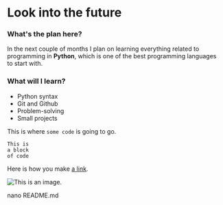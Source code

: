 # Look into the future


### What's the plan here?

In the next couple of months I plan on learning everything related to programming in **Python**, which is one of the best programming
languages to start with.

### What will I learn?

- Python syntax
- Git and Github
- Problem-solving
- Small projects

This is where `some code` is going to go.

``` 
This is
a block
of code
```
Here is how you make [a link](https://www.wikipedia.org/).

![This is an image.](https://github.com/yihui/xaringan/releases/download/v0.0.2/karl-moustache.jpg)

nano README.md
